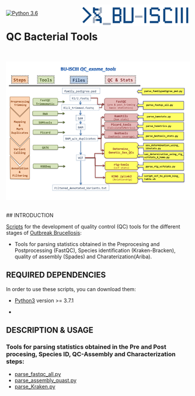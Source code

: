 <img src="images/BU_ISCIII_logo.png" alt="logo" width="300" align="right"/>

[![Python 3.6](https://img.shields.io/badge/python-3.6-blue.svg)](https://www.python.org/downloads/release/python-360/)

# **QC Bacterial Tools**

<br>

![image](https://github.com/BU-ISCIII/qc_exome_tools/blob/develop/img/imgqctools.png)

<br>
## INTRODUCTION


[Scripts](https://github.com/BU-ISCIII/bacterial_qc/tree/develop) for the development of  quality control (QC) tools for the different stages of [Outbreak Brucellosis](https://github.com/sgonzalezbodi/Outbreak_Brucellosis):

* Tools for parsing statistics obtained in the Preprocesing and Postprocessing (FastQC), Species identification (Kraken-Bracken), quality of assembly (Spades) and Charaterization(Ariba).

## REQUIRED DEPENDENCIES

In order to use these scripts, you can download them: 

* [Python3](https://www.python.org) version >= 3.7.1

*

## DESCRIPTION & USAGE


### Tools for parsing statistics obtained in the Pre and Post procesing, Species ID, QC-Assembly and Characterization steps:

* [parse_fastqc_all.py](https://github.com/BU-ISCIII/bacterial_qc/blob/master/parse_fastqc_all.py)
* [parse_assembly_quast.py](https://github.com/BU-ISCIII/bacterial_qc/blob/master/parse_assembly_quast.py)
* [parse_Kraken.py](https://github.com/BU-ISCIII/bacterial_qc/blob/master/parse_Kraken.py)


